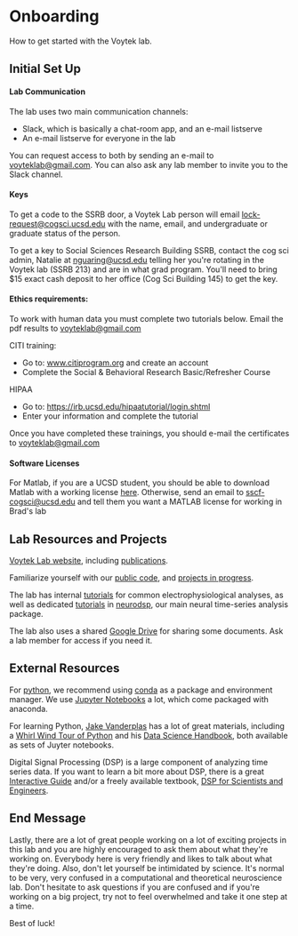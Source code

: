 # Onboarding

How to get started with the Voytek lab.

## Initial Set Up

#### Lab Communication

The lab uses two main communication channels: 
- Slack, which is basically a chat-room app, and an e-mail listserve
- An e-mail listserve for everyone in the lab

You can request access to both by sending an e-mail to voyteklab@gmail.com. You can also ask any lab member to invite you to the Slack channel. 

#### Keys

To get a code to the SSRB door, a Voytek Lab person will email lock-request@cogsci.ucsd.edu with the name, email, and undergraduate or graduate status of the person. 

To get a key to Social Sciences Research Building SSRB, contact the cog sci admin, Natalie at nguaring@ucsd.edu telling her you're rotating in the Voytek lab (SSRB 213) and are in what grad program. You'll need to bring $15 exact cash deposit to her office (Cog Sci Building 145) to get the key.

#### Ethics requirements:

To work with human data you must complete two tutorials below. Email the pdf results to voyteklab@gmail.com

CITI training:
- Go to: www.citiprogram.org and create an account 
- Complete the Social & Behavioral Research Basic/Refresher Course 

HIPAA 
- Go to: https://irb.ucsd.edu/hipaatutorial/login.shtml
- Enter your information and complete the tutorial

Once you have completed these trainings, you should e-mail the certificates to voyteklab@gmail.com

#### Software Licenses

For Matlab, if you are a UCSD student, you should be able to download Matlab with a working license [here](https://matlab.ucsd.edu/student.html). Otherwise, send an email to sscf-cogsci@ucsd.edu and tell them you want a MATLAB license for working in Brad's lab

## Lab Resources and Projects

[Voytek Lab website](http://voyteklab.com), including [publications](http://voyteklab.com/publications/).

Familiarize yourself with our [public code](https://github.com/voytekresearch/VoytekLab), and [projects in progress](https://github.com/voytekresearch/VoytekLabPrivate).

The lab has internal [tutorials](https://github.com/voytekresearch/tutorials) for common electrophysiological analyses, as well as dedicated [tutorials](https://github.com/voytekresearch/neurodsp/tree/master/tutorials) in [neurodsp](https://github.com/voytekresearch/neurodsp), our main neural time-series analysis package.

The lab also uses a shared [Google Drive](https://drive.google.com/folderview?id=0B9R6DF7z7yLbfmFFX3p5NmY4OXozcENmOE5NemJtcm5TTC1DRFllelVTTVI1WkFLQktzUlE&usp=sharing) for sharing some documents. Ask a lab member for access if you need it. 

## External Resources

For [python](https://www.python.org), we recommend using [conda](https://anaconda.org) as a package and environment manager. We use [Jupyter Notebooks](http://jupyter.org) a lot, which come packaged with anaconda. 

For learning Python, [Jake Vanderplas](https://github.com/jakevdp) has a lot of great materials, including a [Whirl Wind Tour of Python](https://github.com/jakevdp/WhirlwindTourOfPython) and his [Data Science Handbook](https://github.com/jakevdp/PythonDataScienceHandbook), both available as sets of Juyter notebooks. 

Digital Signal Processing (DSP) is a large component of analyzing time series data. If you want to learn a bit more about DSP, there is a great [Interactive Guide](https://jackschaedler.github.io/circles-sines-signals/) and/or a freely available textbook, [DSP for Scientists and Engineers](http://www.dspguide.com/pdfbook.htm). 

## End Message

Lastly, there are a lot of great people working on a lot of exciting projects in this lab and you are highly encouraged to ask them about what they're working on. Everybody here is very friendly and likes to talk about what they're doing. Also, don't let yourself be intimidated by science. It's normal to be very, very confused in a computational and theoretical neuroscience lab. Don't hesitate to ask questions if you are confused and if you're working on a big project, try not to feel overwhelmed and take it one step at a time.

Best of luck!
